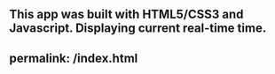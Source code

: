 This app was built with HTML5/CSS3 and Javascript. Displaying current real-time time.
---
permalink: /index.html
---
